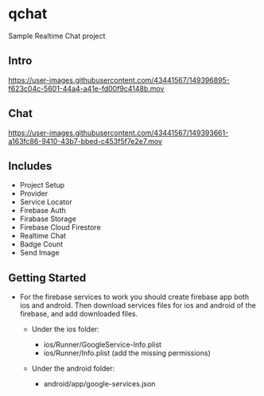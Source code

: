 # qchat

Sample Realtime Chat project

## Intro

https://user-images.githubusercontent.com/43441567/149396895-f623c04c-5601-44a4-a41e-fd00f9c4148b.mov



## Chat

https://user-images.githubusercontent.com/43441567/149393661-a163fc86-9410-43b7-bbed-c453f5f7e2e7.mov

## Includes

- Project Setup
- Provider
- Service Locator
- Firebase Auth
- Firabase Storage
- Firebase Cloud Firestore
- Realtime Chat
- Badge Count
- Send Image


## Getting Started
-   For the firebase services to work you should create firebase app both ios and android. Then download services files for ios and android of the firebase, and add downloaded files.
    -   Under the ios folder:
        -   ios/Runner/GoogleService-Info.plist
        -   ios/Runner/Info.plist (add the missing permissions)

    -   Under the android folder:
        -   android/app/google-services.json






